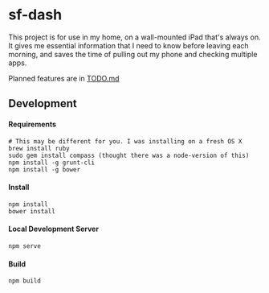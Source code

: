 # sf-dash

This project is for use in my home, on a wall-mounted iPad that's always on. It gives me essential information that I need to know before leaving each morning, and saves the time of pulling out my phone and checking multiple apps.

Planned features are in [TODO.md](TODO.md)

## Development

#### Requirements

    # This may be different for you. I was installing on a fresh OS X
    brew install ruby
    sudo gem install compass (thought there was a node-version of this)
    npm install -g grunt-cli
    npm install -g bower

#### Install
    npm install
    bower install

#### Local Development Server
    npm serve

#### Build
    npm build
